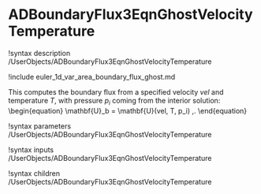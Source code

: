 # ADBoundaryFlux3EqnGhostVelocityTemperature

!syntax description /UserObjects/ADBoundaryFlux3EqnGhostVelocityTemperature

!include euler_1d_var_area_boundary_flux_ghost.md

This computes the boundary flux from a specified velocity $vel$
and temperature $T$, with pressure $p_i$ coming from the interior solution:
\begin{equation}
  \mathbf{U}_b = \mathbf{U}(vel, T, p_i) \,.
\end{equation}

!syntax parameters /UserObjects/ADBoundaryFlux3EqnGhostVelocityTemperature

!syntax inputs /UserObjects/ADBoundaryFlux3EqnGhostVelocityTemperature

!syntax children /UserObjects/ADBoundaryFlux3EqnGhostVelocityTemperature
